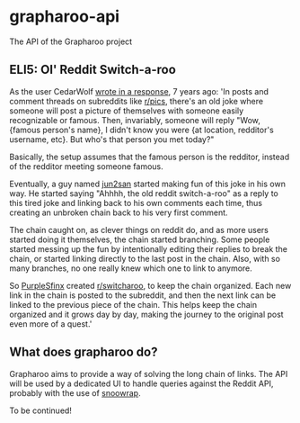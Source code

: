 # grapharoo-api
The API of the Grapharoo project

## ELI5: Ol' Reddit Switch-a-roo
As the user CedarWolf [wrote in a response](https://www.reddit.com/r/explainlikeimfive/comments/17140d/eli5_ol_reddit_switcharoo/c8186iz?utm_source=share&utm_medium=web2x&context=3), 7 years ago:
'In posts and comment threads on subreddits like [r/pics](https://www.reddit.com/r/pics/), there's an old joke where someone will post a picture of themselves with someone easily recognizable or famous. Then, invariably, someone will reply "Wow, {famous person's name}, I didn't know you were {at location, redditor's username, etc}. But who's that person you met today?"

Basically, the setup assumes that the famous person is the redditor, instead of the redditor meeting someone famous.

Eventually, a guy named [jun2san](www.reddit.com/user/jun2san) started making fun of this joke in his own way. He started saying "Ahhhh, the old reddit switch-a-roo" as a reply to this tired joke and linking back to his own comments each time, thus creating an unbroken chain back to his very first comment.

The chain caught on, as clever things on reddit do, and as more users started doing it themselves, the chain started branching. Some people started messing up the fun by intentionally editing their replies to break the chain, or started linking directly to the last post in the chain. Also, with so many branches, no one really knew which one to link to anymore.

So [PurpleSfinx](https://www.reddit.com/user/PurpleSfinx) created [r/switcharoo](https://www.reddit.com/r/switcharoo/), to keep the chain organized. Each new link in the chain is posted to the subreddit, and then the next link can be linked to the previous piece of the chain. This helps keep the chain organized and it grows day by day, making the journey to the original post even more of a quest.'

## What does grapharoo do?
Grapharoo aims to provide a way of solving the long chain of links. The API will be used by a dedicated UI to handle queries against the Reddit API, probably with the use of [snoowrap](https://github.com/not-an-aardvark/snoowrap).

To be continued!